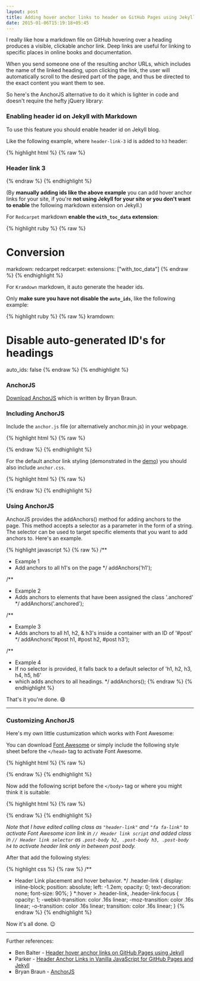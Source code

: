 ```yaml
---
layout: post
title: Adding hover anchor links to header on GitHub Pages using Jekyll
date: 2015-01-06T15:19:18+05:45
---
```


I really like how a markdown file on GitHub hovering over a heading produces a visible, clickable anchor link. Deep links are useful for linking to specific places in online books and documentation.

When you send someone one of the resulting anchor URLs, which includes the name of the linked heading, upon clicking the link, the user will automatically scroll to the desired part of the page, and thus be directed to the exact content you want them to see.

So here's the AnchorJS alternative to do it which is lighter in code and doesn't require the hefty jQuery library:

### Enabling header id on Jekyll with Markdown

To use this feature you should enable header id on Jekyll blog.

Like the following example, where `header-link-3` id is added to `h3` header:

{% highlight html %}
{% raw %}
<h3 id="header-link-3">Header link 3</h3>
{% endraw %}
{% endhighlight %}

(By **manually adding ids like the above example** you can add hover anchor links for your site, if you're **not using Jekyll for your site or you don't want to enable** the following markdown extension on Jekyll.)

For `Redcarpet` markdown **enable the `with_toc_data` extension**:

{% highlight ruby %}
{% raw %}
# Conversion
markdown:        redcarpet
redcarpet:
  extensions:    ["with_toc_data"]
{% endraw %}
{% endhighlight %}

For `Kramdown` markdown, it auto generate the header ids.

Only **make sure you have not disable the `auto_ids`**, like the following example:

{% highlight ruby %}
{% raw %}
kramdown:
  # Disable auto-generated ID's for headings
  auto_ids: false
{% endraw %}
{% endhighlight %}

### AnchorJS

[Download AnchorJS](https://github.com/bryanbraun/anchorjs/archive/gh-pages.zip) which is written by Bryan Braun.

### Including AnchorJS

Include the `anchor.js` file (or alternatively anchor.min.js) in your webpage.

{% highlight html %}
{% raw %}
<script src="anchor.js"></script>
{% endraw %}
{% endhighlight %}

For the default anchor link styling (demonstrated in the [demo](http://bryanbraun.github.io/anchorjs/)) you should also include `anchor.css`.

{% highlight html %}
{% raw %}
<link rel="stylesheet" href="anchor.css">
{% endraw %}
{% endhighlight %}

### Using AnchorJS

AnchorJS provides the addAnchors() method for adding anchors to the page. This method accepts a selector as a parameter in the form of a string. The selector can be used to target specific elements that you want to add anchors to. Here's an example.

{% highlight javascript %}
{% raw %}
/**
* Example 1
* Add anchors to all h1's on the page
*/
addAnchors('h1');

/**
* Example 2
* Adds anchors to elements that have been assigned the class '.anchored'
*/
addAnchors('.anchored');

/**
* Example 3
* Adds anchors to all h1, h2, & h3's inside a container with an ID of '#post'
*/
addAnchors('#post h1, #post h2, #post h3');

/**
* Example 4
* If no selector is provided, it falls back to a default selector of 'h1, h2, h3, h4, h5, h6'
* which adds anchors to all headings.
*/
addAnchors();
{% endraw %}
{% endhighlight %}

That's it you're done. :smile:

---

### Customizing AnchorJS

Here's my own little custumization which works with Font Awesome:

You can download [Font Awesome](http://fortawesome.github.io/Font-Awesome/) or simply include the following style sheet before the `</head>` tag to activate Font Awesome.

{% highlight html %}
{% raw %}
<link href="//maxcdn.bootstrapcdn.com/font-awesome/4.2.0/css/font-awesome.min.css" rel="stylesheet">
{% endraw %}
{% endhighlight %}

Now add the following script before the `</body>` tag or where you might think it is suitable:

{% highlight html %}
{% raw %}
<script>

// Header link script
function addAnchors(e){e=e||"h1, h2, h3, h4, h5, h6";var t=document.querySelectorAll(e);for(var n=0;n<t.length;n++){var r;if(t[n].hasAttribute("id")){r=t[n].getAttribute("id")}else{var i=document.body.textContent?"textContent":"innerText";var s=t[n][i];tidyText=s.replace(/\s+/g,"-").toLowerCase();t[n].setAttribute("id",tidyText);r=tidyText}var o='<a class="header-link" href="#'+r+'"><span class="fa fa-link"></span></a>';t[n].innerHTML=t[n].innerHTML+o}}

// Header link selector
var selector = '.post-body h2, .post-body h3, .post-body h4';
addAnchors(selector);

</script>
{% endraw %}
{% endhighlight %}

*Note that I have edited calling class as `"header-link"` and `"fa fa-link"` to activate Font Awesome icon link in `// Header link script` and added class in `// Header link selector` as `.post-body h2, .post-body h3, .post-body h4` to activate header link only in between post body.*

After that add the following styles:

{% highlight css %}
{% raw %}
/**
* Header Link placement and hover behavior.
*/
.header-link {
  display: inline-block;
  position: absolute;
  left: -1.2em;
  opacity: 0;
  text-decoration: none;
  font-size: 90%;
}
*:hover > .header-link,
.header-link:focus  {
  opacity: 1;
  -webkit-transition: color .16s linear;
  -moz-transition: color .16s linear;
  -o-transition: color .16s linear;
  transition: color .16s linear;
}
{% endraw %}
{% endhighlight %}

Now it's all done. :wink:

---

Further references:

* Ben Balter - [Header hover anchor links on GitHub Pages using Jekyll](http://ben.balter.com/2014/03/13/pages-anchor-links/)
* Parker - [Header Anchor Links in Vanilla JavaScript for GitHub Pages and Jekyll](http://blog.parkermoore.de/2014/08/01/header-anchor-links-in-vanilla-javascript-for-github-pages-and-jekyll/)
* Bryan Braun - [AnchorJS](http://bryanbraun.github.io/anchorjs/)
